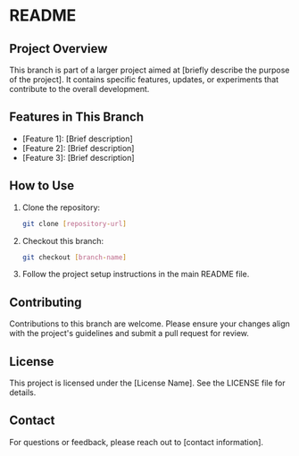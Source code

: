 # README

## Project Overview
This branch is part of a larger project aimed at [briefly describe the purpose of the project]. It contains specific features, updates, or experiments that contribute to the overall development.

## Features in This Branch
- [Feature 1]: [Brief description]
- [Feature 2]: [Brief description]
- [Feature 3]: [Brief description]

## How to Use
1. Clone the repository:
    ```bash
    git clone [repository-url]
    ```
2. Checkout this branch:
    ```bash
    git checkout [branch-name]
    ```
3. Follow the project setup instructions in the main README file.

## Contributing
Contributions to this branch are welcome. Please ensure your changes align with the project's guidelines and submit a pull request for review.

## License
This project is licensed under the [License Name]. See the LICENSE file for details.

## Contact
For questions or feedback, please reach out to [contact information].
